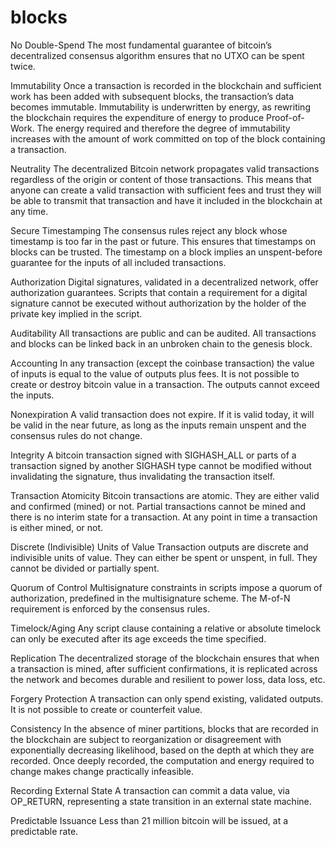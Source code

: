 # blocks



No Double-Spend
    The most fundamental guarantee of bitcoin’s decentralized consensus algorithm ensures that no UTXO can be spent twice.


Immutability
    Once a transaction is recorded in the blockchain and sufficient work has been added with subsequent blocks, the transaction’s data becomes immutable. Immutability is underwritten by energy, as rewriting the blockchain requires the expenditure of energy to produce Proof-of-Work. The energy required and therefore the degree of immutability increases with the amount of work committed on top of the block containing a transaction.


Neutrality
    The decentralized Bitcoin network propagates valid transactions regardless of the origin or content of those transactions. This means that anyone can create a valid transaction with sufficient fees and trust they will be able to transmit that transaction and have it included in the blockchain at any time.


Secure Timestamping
    The consensus rules reject any block whose timestamp is too far in the past or future. This ensures that timestamps on blocks can be trusted. The timestamp on a block implies an unspent-before guarantee for the inputs of all included transactions.


Authorization
    Digital signatures, validated in a decentralized network, offer authorization guarantees. Scripts that contain a requirement for a digital signature cannot be executed without authorization by the holder of the private key implied in the script.


Auditability
    All transactions are public and can be audited. All transactions and blocks can be linked back in an unbroken chain to the genesis block.


Accounting
    In any transaction (except the coinbase transaction) the value of inputs is equal to the value of outputs plus fees. It is not possible to create or destroy bitcoin value in a transaction. The outputs cannot exceed the inputs.


Nonexpiration
    A valid transaction does not expire. If it is valid today, it will be valid in the near future, as long as the inputs remain unspent and the consensus rules do not change.


Integrity
    A bitcoin transaction signed with SIGHASH_ALL or parts of a transaction signed by another SIGHASH type cannot be modified without invalidating the signature, thus invalidating the transaction itself.


Transaction Atomicity
    Bitcoin transactions are atomic. They are either valid and confirmed (mined) or not. Partial transactions cannot be mined and there is no interim state for a transaction. At any point in time a transaction is either mined, or not.


Discrete (Indivisible) Units of Value
    Transaction outputs are discrete and indivisible units of value. They can either be spent or unspent, in full. They cannot be divided or partially spent.


Quorum of Control
    Multisignature constraints in scripts impose a quorum of authorization, predefined in the multisignature scheme. The M-of-N requirement is enforced by the consensus rules.


Timelock/Aging
    Any script clause containing a relative or absolute timelock can only be executed after its age exceeds the time specified.


Replication
    The decentralized storage of the blockchain ensures that when a transaction is mined, after sufficient confirmations, it is replicated across the network and becomes durable and resilient to power loss, data loss, etc.


Forgery Protection
    A transaction can only spend existing, validated outputs. It is not possible to create or counterfeit value.


Consistency
    In the absence of miner partitions, blocks that are recorded in the blockchain are subject to reorganization or disagreement with exponentially decreasing likelihood, based on the depth at which they are recorded. Once deeply recorded, the computation and energy required to change makes change practically infeasible.


Recording External State
    A transaction can commit a data value, via OP_RETURN, representing a state transition in an external state machine.


Predictable Issuance
    Less than 21 million bitcoin will be issued, at a predictable rate.




